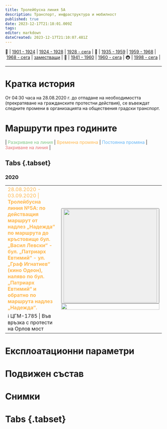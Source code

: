 ```yaml
---
title: Тролейбусна линия 5А
description: Транспорт, инфраструктура и мобилност
published: true
date: 2023-12-17T21:18:01.009Z
tags: 
editor: markdown
dateCreated: 2023-12-17T21:10:07.481Z
---
```


🚋 | [1901 - 1924](/bg/public-transport/tram-routes-1901-1924) | [1924 - 1928](/bg/public-transport/tram-routes-1924-1928) | [1928 - сега](/bg/public-transport/tram-routes-1928-sega) | 🚌 | [1935 - 1959](/bg/public-transport/bus-routes-1935-1959) | [1959 - 1968](/bg/public-transport/bus-routes-1959-1968) | [1968 - сега](/bg/public-transport/bus-routes-1968-sega) | [заместващи](/bg/public-transport/bus-routes-replacement-services) | 🚎 | [1941 - 1960](/bg/public-transport/trolleybus-routes-1941-1960) | [1960 - сега](/bg/public-transport/trolleybus-routes-1960-sega) | 🚇 | [1998 - сега](/bg/public-transport/metro-routes) |

---

# Кратка история

От 04:30 часа на 28.08.2020 г. до отпадане на необходимостта (прекратяване на гражданските протестни действия), се въвеждат следните промени в организацията на обществения градски транспорт.


# Маршрути през годините
| <span style="color:#81C784">Разкриване на линия</span> | <span style="color:#FFB74D">Временна промяна</span> | <span style="color:#64B5F6">Постоянна промяна</span> | <span style="color:#E57373">Закриване на линия</span> |


## Tabs {.tabset}


### 2020
<table style="width:100%"><tr><td><span style="color:#FFB74D"> 28.08.2020 - 03.09.2020 |<b> Тролейбусна линия №5А: по действащия маршрут от надлез „Надежда“ по маршрута до кръстовище бул. „Васил Левски“ - бул. „Патриарх Евтимий“ - ул. „Граф Игнатиев“ (кино Одеон), наляво по бул. „Патриарх Евтимий“ и обратно по маршрута надлез „Надежда“.</b></span><br></td><td rowspan="2"><div class="dropdown"><button class="imgbtn"><img src="" width="300px"></button><div class="dropdown-content">
 <img src="" width="100%"></div></div></td></tr><tr><td>ℹ️ <a href=""></a>ЦГМ-1785 | Във връзка с протести на Орлов мост</td></tr></table>
 


# Експлоатационни параметри


# **Подвижен състав**

# Снимки
  
# Tabs {.tabset}

